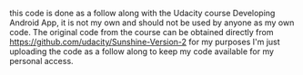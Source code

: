 this code is done as a follow along with the Udacity course Developing Android App, it is not my own and should not be used by anyone as my own code. The original code from the course can be obtained
directly from https://github.com/udacity/Sunshine-Version-2 for my purposes I'm just uploading the code as a follow along to keep my code available for my personal access.
